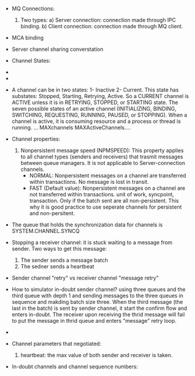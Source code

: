 * MQ Connections:
  1. Two types:
    a) Server connection: connection made through IPC binding.
    b) Client connection: connection made through MQ client.
    
* MCA binding

* Server channel sharing converstation

* Channel States:
* 
* 
* A channel can be in two states:
  1- Inactive
  2- Current.  This state has substates: Stopped, Starting, Retrying, Active.  So a CURRENT channel is ACTIVE unless it is in RETRYING, STOPPED, or STARTING state.
    The seven possible states of an active channel (INITIALIZING, BINDING, SWITCHING, REQUESTING, RUNNING, PAUSED, or STOPPING).  When a channel is active, it is consuming resource and a process or thread is running.
    ... MAXchannels MAXActiveChannels....


* Channel properties: 
  1. Nonpersistent message speed (NPMSPEED): This property applies to all channel types (senders and receivers) that trasmit messages between queue managers. It is not applicable to Server-connection channels.
     - NORMAL: Nonpersistent messages on a channel are transferred within transactions.  No message is lost in transit.
     - FAST (Default value): Nonpersistent messages on a channel are not transferred within transactions.  unit of work, syncpoint, transaction.  Only if the batch sent are all non-persistent.  This why it is good practice to use seperate channels for persistent and non-persitent.

* The queue that holds the synchronization data for channels is SYSTEM.CHANNEL.SYNCQ

* Stopping a receiver channel: it is stuck waiting to a message from sender.  Two ways to get this message:
  1. The sender sends a message batch
  2. The sedner sends a heartbeat

* Sender channel "retry" vs receiver channel "message retry"

* How to simulator in-doubt sender channel? using three queues and the third queue with depth 1 and sending messages to the three queues in sequence and makding batch size three.  When the third message (the last in the batch) is sent by sender channel, it start the confirm flow and enters in-doubt.  The receiver upon receiving the thrid message will fail to put the message in thrid queue and enters "message" retry loop. 

* 

* Channel parameters that negotiated:
  1. heartbeat: the max value of both sender and receiver is taken.



* In-doubt channels and channel sequence numbers:
